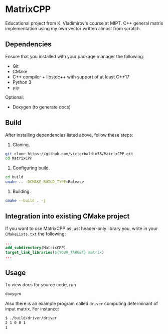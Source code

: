 # MatrixCPP

Educational project from K. Vladimirov's course at MIPT.
C++ general matrix implementation using my own vector written almost from scratch.

## Dependencies

Ensure that you installed with your package manager the following:

* Git
* CMake
* C++ compiler + libstdc++ with support of at least C++17
* Python 3
* `pip`

Optional:

* Doxygen (to generate docs)

## Build

After installing dependencies listed above, follow these steps:

1. Cloning.

```sh
git clone https://github.com/victorbaldin56/MatrixCPP.git
cd MatrixCPP
```

1. Configuring build.

```sh
cd build
cmake .. -DCMAKE_BUILD_TYPE=Release
```

1. Building.

```sh
cmake --build . -j
```

## Integration into existing CMake project

If you want to use MatrixCPP as just header-only library
you, write in your `CMakeLists.txt` the following:

```cmake
...
add_subdirectory(MatrixCPP)
target_link_libraries(${YOUR_TARGET} matrix)
...
```

## Usage

To view docs for source code, run

```sh
doxygen
```

Also there is an example program called `driver` computing determinant of
input matrix. For instance:

```sh
$ ./build/driver/driver
2 1 0 0 1
1
```
